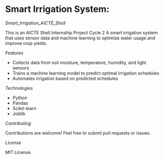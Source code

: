 # Smart Irrigation System:

*Smart_Irrigation_AICTE_Shell*

This is an AICTE Shell Internship Project Cycle 2
A smart irrigation system that uses sensor data and machine learning to optimize water usage and improve crop yields.

*Features*

- Collects data from soil moisture, temperature, humidity, and light sensors
- Trains a machine learning model to predict optimal irrigation schedules
- Automates irrigation based on predicted schedules

*Technologies*

- Python
- Pandas
- Scikit-learn
- Joblib

*Contributing*

Contributions are welcome! Feel free to submit pull requests or issues.

*License*

MIT License.
